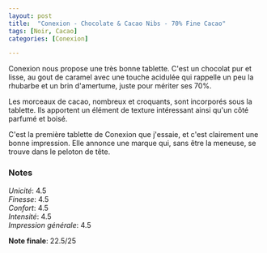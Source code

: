```yaml
---
layout: post
title:  "Conexion - Chocolate & Cacao Nibs - 70% Fine Cacao"
tags: [Noir, Cacao] 
categories: [Conexion]

---
```


Conexion nous propose une très bonne tablette. C'est un chocolat pur et lisse, au gout de caramel avec une touche acidulée qui rappelle un peu la rhubarbe et un brin d'amertume, juste pour mériter ses 70%.

Les morceaux de cacao, nombreux et croquants, sont incorporés sous la tablette. Ils apportent un élément de texture intéressant ainsi qu'un côté parfumé et boisé.

C'est la première tablette de Conexion que j'essaie, et c'est clairement une bonne impression. Elle annonce une marque qui, sans être la meneuse, se trouve dans le peloton de tête. 


### Notes

_Unicité_: 4.5  
_Finesse_: 4.5  
_Confort_: 4.5  
_Intensité_: 4.5  
_Impression générale_: 4.5

**Note finale**: 22.5/25